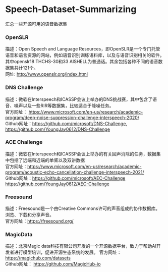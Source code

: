 # Speech-Dataset-Summarizing
汇总一些开源可用的语音数据集

### OpenSLR
描述：Open Speech and Language Resources，即OpenSLR是一个专门托管语音和语言资源的网站，例如语音识别训练语料库，以及与语音识别相关的软件。其中openslr18 THCHS-30和33 AISHELL为普通话。其余包括各种不同的语音数据集共计121个。  
网址: http://www.openslr.org/index.html  

### DNS Challenge
描述：微软在Interspeech和ICASSP会议上举办的DNS挑战赛，其中包含了语音、噪声以及一些RIR等数据集，比较适合于降噪任务。  
官方网址： https://www.microsoft.com/en-us/research/academic-program/deep-noise-suppression-challenge-interspeech-2020/  
Github网址：https://github.com/microsoft/DNS-Challenge, https://github.com/YoungJay0612/DNS-Challenge  

### ACE Challenge
描述：微软在Interspeech和ICASSP会议上举办的有关回声消除的任务，数据集中包括了远端和近端的单桨以及双讲数据  
官方网址：https://www.microsoft.com/en-us/research/academic-program/acoustic-echo-cancellation-challenge-interspeech-2021/  
Github网址：https://github.com/microsoft/AEC-Challenge  https://github.com/YoungJay0612/AEC-Challenge  

### Freesound
描述：Freesound是一个由Creative Commons许可的声音组成的协作数据库。浏览、下载和分享声音。  
官方网址：https://freesound.org/

### MagicData
描述：北京Magic data科技有限公司开发的一个开源数据平台，致力于帮助AI开发者进行模型培训，促进开源生态系统的发展。
官方网址：https://magichub.com/datasets  
Github网址： https://github.com/MagicHub-io  

